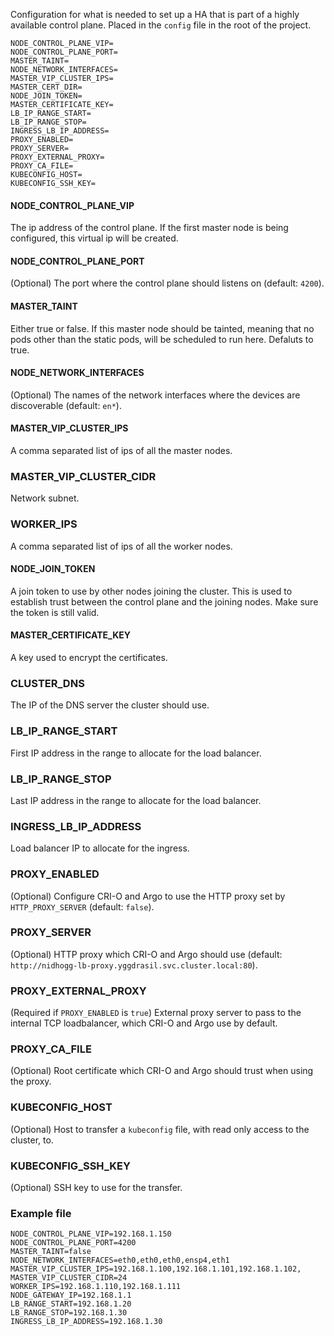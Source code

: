 Configuration for what is needed to set up a HA that is part of a highly available control plane. Placed in the `config` file in the root of the project.
```
NODE_CONTROL_PLANE_VIP=
NODE_CONTROL_PLANE_PORT=
MASTER_TAINT=
NODE_NETWORK_INTERFACES=
MASTER_VIP_CLUSTER_IPS=
MASTER_CERT_DIR=
NODE_JOIN_TOKEN=
MASTER_CERTIFICATE_KEY=
LB_IP_RANGE_START=
LB_IP_RANGE_STOP=
INGRESS_LB_IP_ADDRESS=
PROXY_ENABLED=
PROXY_SERVER=
PROXY_EXTERNAL_PROXY=
PROXY_CA_FILE=
KUBECONFIG_HOST=
KUBECONFIG_SSH_KEY=
```

#### NODE_CONTROL_PLANE_VIP
The ip address of the control plane. If the first master node is being configured, this virtual ip will be created. 

#### NODE_CONTROL_PLANE_PORT
(Optional) The port where the control plane should listens on (default: `4200`).

#### MASTER_TAINT
Either true or false. If this master node should be tainted, meaning that no pods other than the static pods, will be scheduled to run here. Defaluts to true.

#### NODE_NETWORK_INTERFACES
(Optional) The names of the network interfaces where the devices are discoverable (default: `en*`).

#### MASTER_VIP_CLUSTER_IPS
A comma separated list of ips of all the master nodes.

### MASTER_VIP_CLUSTER_CIDR
Network subnet.

### WORKER_IPS 
A comma separated list of ips of all the worker nodes.

#### NODE_JOIN_TOKEN
A join token to use by other nodes joining the cluster. This is used to establish trust between the control plane and the joining nodes. Make sure the token is still valid.

#### MASTER_CERTIFICATE_KEY
A key used to encrypt the certificates.

### CLUSTER_DNS
The IP of the DNS server the cluster should use.

### LB_IP_RANGE_START
First IP address in the range to allocate for the load balancer.

### LB_IP_RANGE_STOP
Last IP address in the range to allocate for the load balancer.

### INGRESS_LB_IP_ADDRESS
Load balancer IP to allocate for the ingress.

### PROXY_ENABLED
(Optional) Configure CRI-O and Argo to use the HTTP proxy set by `HTTP_PROXY_SERVER` (default: `false`).

### PROXY_SERVER
(Optional) HTTP proxy which CRI-O and Argo should use (default: `http://nidhogg-lb-proxy.yggdrasil.svc.cluster.local:80`).

### PROXY_EXTERNAL_PROXY
(Required if `PROXY_ENABLED` is `true`) External proxy server to pass to the internal TCP loadbalancer, which CRI-O and Argo use by default.

### PROXY_CA_FILE
(Optional) Root certificate which CRI-O and Argo should trust when using the proxy.

### KUBECONFIG_HOST
(Optional) Host to transfer a `kubeconfig` file, with read only access to the cluster, to.

### KUBECONFIG_SSH_KEY
(Optional) SSH key to use for the transfer.

### Example file
```
NODE_CONTROL_PLANE_VIP=192.168.1.150
NODE_CONTROL_PLANE_PORT=4200
MASTER_TAINT=false
NODE_NETWORK_INTERFACES=eth0,eth0,eth0,ensp4,eth1
MASTER_VIP_CLUSTER_IPS=192.168.1.100,192.168.1.101,192.168.1.102,
MASTER_VIP_CLUSTER_CIDR=24
WORKER_IPS=192.168.1.110,192.168.1.111
NODE_GATEWAY_IP=192.168.1.1
LB_RANGE_START=192.168.1.20
LB_RANGE_STOP=192.168.1.30
INGRESS_LB_IP_ADDRESS=192.168.1.30
```
